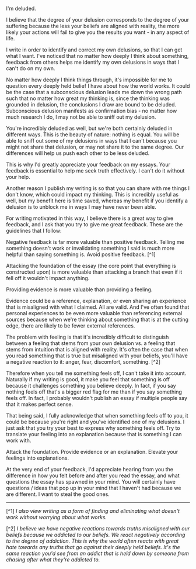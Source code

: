 I'm deluded.

I believe that the degree of your delusion corresponds to the degree of your suffering because the less your beliefs are aligned with reality, the more likely your actions will fail to give you the results you want - in any aspect of life.

I write in order to identify and correct my own delusions, so that I can get what I want. I've noticed that no matter how deeply I think about something, feedback from others helps me identify my own delusions in ways that I can't do on my own.

No matter how deeply I think things through, it's impossible for me to question every deeply held belief I have about how the world works. It could be the case that a subconscious delusion leads me down the wrong path such that no matter how great my thinking is, since the thinking was grounded in delusion, the conclusions I draw are bound to be deluded. Subconscious delusion manifests as confirmation bias - no matter how much research I do, I may not be able to sniff out my delusion.

You're incredibly deluded as well, but we're both certainly deluded in different ways. This is the beauty of nature: nothing is equal. You will be able to sniff out some of my delusions in ways that I can't because you might not share that delusion, or may not share it to the same degree. Our differences will help us push each other to be less deluded.

This is why I'd greatly appreciate your feedback on my essays. Your feedback is essential to help me seek truth effectively. I can't do it without your help.

Another reason I publish my writing is so that you can share with me things I don't know, which could impact my thinking. This is incredibly useful as well, but my benefit here is time saved, whereas my benefit if you identify a delusion is to unblock me in ways I may have never been able.

For writing motivated in this way, I believe there is a great way to give feedback, and I ask that you try to give me great feedback. These are the guidelines that I follow:

Negative feedback is far more valuable than positive feedback. Telling me something doesn't work or invalidating something I said is much more helpful than saying something is. Avoid positive feedback. [^1]

Attacking the foundation of the essay (the core point that everything is constructed upon) is more valuable than attacking a branch that even if it fell off it wouldn't impact anything.

Providing evidence is more valuable than providing a feeling. 

Evidence could be a reference, explanation, or even sharing an experience that is misaligned with what I claimed. All are valid. And I've often found that personal experiences to be even more valuable than referencing external sources because when we're thinking about something that is at the cutting edge, there are likely to be fewer external references.

The problem with feeling is that it's incredibly difficult to distinguish between a feeling that stems from your own delusion vs. a feeling that stems from intuition that is aligned with reality. It's often the case that when you read something that is true but misaligned with your beliefs, you'll have a negative reaction to it: anger, fear, discomfort, something. [^2] 

Therefore when you tell me something feels off, I can't take it into account. Naturally if my writing is good, it make you feel that something is off because it challenges something you believe deeply. In fact, if you say nothing feels off that's a bigger red flag for me than if you say something feels off. In fact, I probably wouldn't publish an essay if multiple people say that it makes perfect sense.

That being said, I fully acknowledge that when something feels off to you, it could be because you're right and you've identified one of my delusions. I just ask that you try your best to express why something feels off. Try to translate your feeling into an explanation because that is something I can work with.

Attack the foundation. Provide evidence or an explanation. Elevate your feelings into explanations.

At the very end of your feedback, I'd appreciate hearing from you the difference in how you felt before and after you read the essay, and what questions the essay has spawned in your mind. You will certainly have questions / ideas that pop up in your mind that I haven't had because we are different. I want to steal the good ones.

---

[^1] *I also view writing as a form of finding and eliminating what doesn't work without worrying about what works.*

[^2] *I believe we have negative reactions towards truths misaligned with our beliefs because we addicted to our beliefs. We react negatively according to the degree of addiction. This is why the world often reacts with great hate towards any truths that go against their deeply held beliefs. It's the same reaction you'd see from an addict that is held down by someone from chasing after what they're addicted to.*












